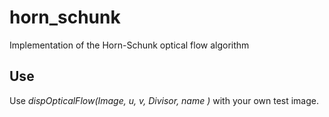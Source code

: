 # horn_schunk
Implementation of the Horn-Schunk optical flow algorithm

## Use
Use *dispOpticalFlow(Image, u, v, Divisor, name )* with your own test image.
